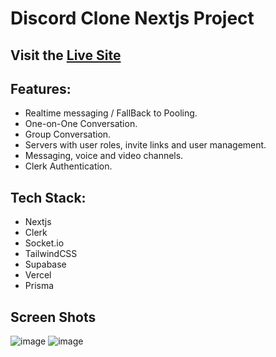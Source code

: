 # Discord Clone Nextjs Project
## Visit the [Live Site](https://discord-clone-bay-rho.vercel.app/)
## Features:
- Realtime messaging / FallBack to Pooling.
- One-on-One Conversation.
- Group Conversation.
- Servers with user roles, invite links and user management.
- Messaging, voice and video channels.
- Clerk Authentication.
## Tech Stack:
- Nextjs
- Clerk
- Socket.io
- TailwindCSS
- Supabase
- Vercel
- Prisma
## Screen Shots
![image](https://github.com/user-attachments/assets/140e8148-32c7-4ae0-888e-18396f1fafa9)
![image](https://github.com/user-attachments/assets/ace2621a-14af-457a-94ab-a1aa0f486f6e)

